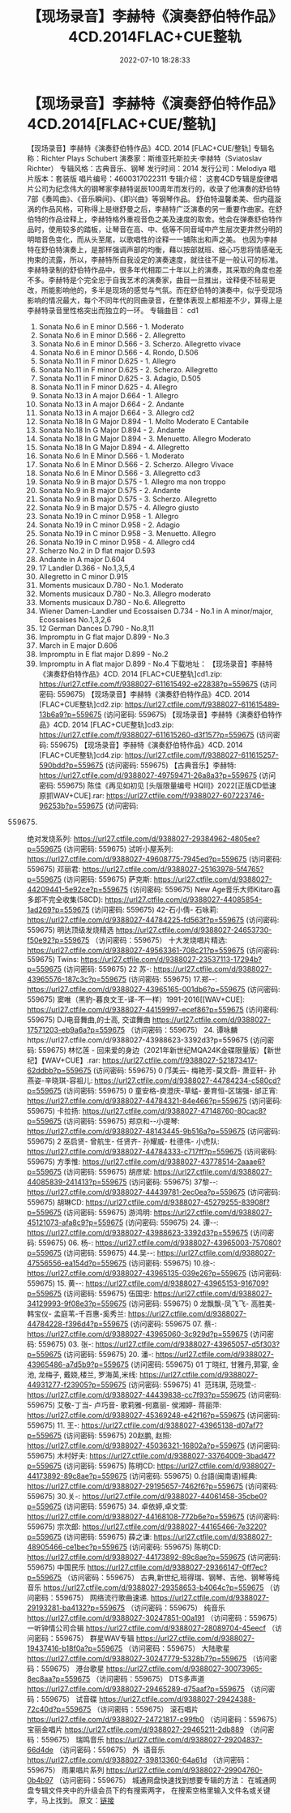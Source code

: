 ﻿---
title: 【现场录音】李赫特《演奏舒伯特作品》4CD.2014FLAC+CUE整轨
date: 2022-07-10 18:28:33
categories: 古典音乐、新世纪、纯音雅乐
tags: 纯音雅乐
---
# 【现场录音】李赫特《演奏舒伯特作品》4CD.2014[FLAC+CUE/整轨]

【现场录音】李赫特《演奏舒伯特作品》4CD. 2014
[FLAC+CUE/整轨]
专辑名称：Richter Plays
Schubert
演奏家：斯维亚托斯拉夫·李赫特（Sviatoslav
Richter）
专辑风格：古典音乐、钢琴
发行时间：2014
发行公司：Melodiya
唱片版本：套装版
唱片编号：4600317022311
专辑介绍：
这套4CD专辑是旋律唱片公司为纪念伟大的钢琴家李赫特诞辰100周年而发行的，收录了他演奏的舒伯特7部《奏鸣曲》、《音乐瞬间》、《即兴曲》等钢琴作品。
舒伯特温馨柔美、但内蕴漩涡的作品风格，可称得上是继舒曼之后，李赫特广泛演奏的另一重要作曲家。在舒伯特的作品诠释上，李赫特格外重视音色之美及速度的取舍。他会在弹奏舒伯特作品时，使用较多的踏板，让琴音在高、中、低等不同音域中产生层次更井然分明的明暗音色变化，而从头至尾，以歌唱性的诠释一一铺陈出和声之美。
也因为李赫特在舒伯特演奏上，是那样强调声部的均衡，藉以按部就班、细心巧思将情感毫无拘束的流露，所以，李赫特所自我设定的演奏速度，就往往不是一般认可的标准。
李赫特录制的舒伯特作品中，很多年代相距二十年以上的演奏，其采取的角度也差不多。李赫特是个完全忠于自我艺术的演奏家，曲目一旦推出，诠释便不轻易更改，所能影响他的，多半是现场的感觉与气氛。而在舒伯特的演奏中，似乎受现场影响的情况最大，每个不同年代的同曲录音，在整体表现上都相差不少，算得上是李赫特录音里性格突出而独立的一环。
专辑曲目：
cd1
01. Sonata No.6 in E minor
D.566 - 1. Moderato
02. Sonata No.6 in E minor
D.566 - 2. Allegretto
03. Sonata No.6 in E minor
D.566 - 3. Scherzo. Allegretto vivace
04. Sonata No.6 in E minor
D.566 - 4. Rondo, D.506
05. Sonata No.11 in F minor
D.625 - 1. Allegro
06. Sonata No.11 in F minor
D.625 - 2. Scherzo. Allegretto
07. Sonata No.11 in F minor
D.625 - 3. Adagio, D.505
08. Sonata No.11 in F minor
D.625 - 4. Allegro
09. Sonata No.13 in A major
D.664 - 1. Allegro
10. Sonata No.13 in A major
D.664 - 2. Andante
11. Sonata No.13 in A major
D.664 - 3. Allegro
cd2
01. Sonata No.18 In G Major
D.894 - 1. Molto Moderato E Cantabile
02. Sonata No.18 In G Major
D.894 - 2. Andante
03. Sonata No.18 In G Major
D.894 - 3. Menuetto. Allegro Moderato
04. Sonata No.18 In G Major
D.894 - 4. Allegretto
05. Sonata No.6 In E Minor
D.566 - 1. Moderato
06. Sonata No.6 In E Minor
D.566 - 2. Scherzo. Allegro Vivace
07. Sonata No.6 In E Minor
D.566 - 3. Allegretto
cd3
01. Sonata No.9 in B major
D.575 - 1. Allegro ma non troppo
02. Sonata No.9 in B major
D.575 - 2. Andante
03. Sonata No.9 in B major
D.575 - 3. Scherzo. Allegretto
04. Sonata No.9 in B major
D.575 - 4. Allegro giusto
05. Sonata No.19 in C minor
D.958 - 1. Allegro
06. Sonata No.19 in C minor
D.958 - 2. Adagio
07. Sonata No.19 in C minor
D.958 - 3. Menuetto. Allegro
08. Sonata No.19 in C minor
D.958 - 4. Allegro
cd4
01. Scherzo No.2 in D flat
major D.593
02. Andante in A major
D.604
03. 17 Landler D.366 -
No.1,3,5,4
04. Allegretto in C minor
D.915
05. Moments musicaux D.780 -
No.1. Moderato
06. Moments musicaux D.780 -
No.3. Allegro moderato
07. Moments musicaux D.780 -
No.6. Allegretto
08. Wiener Damen-Landler und
Ecossaisen D.734 - No.1 in A minor/major, Ecossaises
No.1,3,2,6
09. 12 German Dances D.790 -
No.8,11
10. Impromptu in G flat major
D.899 - No.3
11. March in E major
D.606
12. Impromptu in E flat major
D.899 - No.2
13. Impromptu in A flat major
D.899 - No.4
下载地址：
【现场录音】李赫特《演奏舒伯特作品》4CD.
2014 [FLAC+CUE整轨]cd1.zip: https://url27.ctfile.com/f/9388027-611615492-e22838?p=559675
(访问密码: 559675)
【现场录音】李赫特《演奏舒伯特作品》4CD. 2014 [FLAC+CUE整轨]cd2.zip: https://url27.ctfile.com/f/9388027-611615489-13b6a9?p=559675
(访问密码: 559675)
【现场录音】李赫特《演奏舒伯特作品》4CD. 2014 [FLAC+CUE整轨]cd3.zip: https://url27.ctfile.com/f/9388027-611615260-d3f157?p=559675
(访问密码: 559675)
【现场录音】李赫特《演奏舒伯特作品》4CD. 2014 [FLAC+CUE整轨]cd4.zip: https://url27.ctfile.com/f/9388027-611615257-590bdd?p=559675
(访问密码: 559675)
【古典音乐】李赫特: https://url27.ctfile.com/d/9388027-49759471-26a8a3?p=559675
(访问密码: 559675)
陈佳《再见如初见
[头版限量编号
HQII]》2022[正版CD低速原抓WAV+CUE].rar:
https://url27.ctfile.com/f/9388027-607223746-96253b?p=559675
(访问密码:
559675)
绝对发烧系列: https://url27.ctfile.com/d/9388027-29384962-4805ee?p=559675
(访问密码: 559675)
试听小屋系列: https://url27.ctfile.com/d/9388027-49608775-7945ed?p=559675
(访问密码: 559675)
邓丽君: https://url27.ctfile.com/d/9388027-25163978-5f4765?p=559675
(访问密码: 559675)
萨克斯: https://url27.ctfile.com/d/9388027-44209441-5e92ce?p=559675
(访问密码: 559675)
New Age音乐大师Kitaro喜多郎不完全收集(58CD): https://url27.ctfile.com/d/9388027-44085854-1ad269?p=559675
(访问密码: 559675)
42-石小倩- 石咏莉: https://url27.ctfile.com/d/9388027-44784225-fd563f?p=559675
(访问密码: 559675)
明达顶级发烧精选
https://url27.ctfile.com/d/9388027-24653730-f50e92?p=559675
（访问密码：559675）
十大发烧唱片精选: https://url27.ctfile.com/d/9388027-49563361-708c21?p=559675
(访问密码: 559675)
Twins: https://url27.ctfile.com/d/9388027-23537113-17294b?p=559675
(访问密码: 559675)
22 苏-: https://url27.ctfile.com/d/9388027-43965576-187c3c?p=559675
(访问密码: 559675)
17.郑--: https://url27.ctfile.com/d/9388027-43965165-001db6?p=559675
(访问密码: 559675)
窦唯（黑豹-暮良文王-译-不一样）1991-2016[[WAV+CUE]: https://url27.ctfile.com/d/9388027-44159997-ecef86?p=559675
(访问密码: 559675)
DJ电音舞曲,的士高, 交谊舞曲
https://url27.ctfile.com/d/9388027-17571203-eb9a6a?p=559675
（访问密码：559675）
24. 谭咏麟https://url27.ctfile.com/d/9388027-43988623-3392d3?p=559675
(访问密码: 559675)
林忆莲 - 回来爱的身边（2021年新世纪MQA24K金碟限量版）【新世纪】【WAV+CUE】.rar: https://url27.ctfile.com/f/9388027-521873417-62ddbb?p=559675
(访问密码: 559675)
0 邝美云- 梅艳芳-莫文蔚- 萧亚轩- 孙燕姿-辛晓琪-容祖儿: https://url27.ctfile.com/d/9388027-44784234-c580cd?p=559675
(访问密码: 559675)
0 童安格-庾澄庆-草蜢- 姜育恒-区瑞强- 邰正宵: https://url27.ctfile.com/d/9388027-44784321-84e466?p=559675
(访问密码: 559675)
卡拉扬: https://url27.ctfile.com/d/9388027-47148760-80cac8?p=559675
(访问密码: 559675)
郑京和--小提琴: https://url27.ctfile.com/d/9388027-48143445-9b516a?p=559675
(访问密码: 559675)
2 巫启贤- 曾航生- 任贤齐- 孙耀威- 杜德伟- 小虎队: https://url27.ctfile.com/d/9388027-44784333-c717ff?p=559675
(访问密码: 559675)
方季惟: https://url27.ctfile.com/d/9388027-43778514-2aaae6?p=559675
(访问密码: 559675)
胡彦斌: https://url27.ctfile.com/d/9388027-44085839-241413?p=559675
(访问密码: 559675)
37黎--: https://url27.ctfile.com/d/9388027-44439781-2ec0ea?p=559675
(访问密码: 559675)
胡琳CD: https://url27.ctfile.com/d/9388027-45279255-83908f?p=559675
(访问密码: 559675)
游鸿明: https://url27.ctfile.com/d/9388027-45121073-afa8c9?p=559675
(访问密码: 559675)
24. 谭--: https://url27.ctfile.com/d/9388027-43988623-3392d3?p=559675
(访问密码: 559675)
06. 杨-: https://url27.ctfile.com/d/9388027-43965003-757080?p=559675
(访问密码: 559675)
44.吴--: https://url27.ctfile.com/d/9388027-47556556-ea154d?p=559675
(访问密码: 559675)
10.徐-: https://url27.ctfile.com/d/9388027-43965135-039e26?p=559675
(访问密码: 559675)
15. 黄--: https://url27.ctfile.com/d/9388027-43965153-916709?p=559675
(访问密码: 559675)
伍国忠: https://url27.ctfile.com/d/9388027-34129993-9f08e3?p=559675
(访问密码: 559675)
0 龙飘飘-凤飞飞- 高胜美- 韩宝仪- 孟庭苇-千百惠-奚秀兰: https://url27.ctfile.com/d/9388027-44784228-f396d4?p=559675
(访问密码: 559675
07. 蔡-: https://url27.ctfile.com/d/9388027-43965060-3c929d?p=559675
(访问密码: 559675)
03. 张-: https://url27.ctfile.com/d/9388027-43965057-d5f303?p=559675
(访问密码: 559675)
20. 潘-: https://url27.ctfile.com/d/9388027-43965486-a7d5b9?p=559675
(访问密码: 559675)
01 丁晓红, 甘雅丹,郭宴, 金池, 龙梅子, 戴娆,楼兰, 罗海英,米线: https://url27.ctfile.com/d/9388027-44931277-f23905?p=559675
(访问密码: 559675)
41  范玮琪, 范晓萱-: https://url27.ctfile.com/d/9388027-44439838-cc7f93?p=559675
(访问密码: 559675)
艾敬-丁当- 卢巧音- 歌莉雅-何嘉丽- 侯湘婷- 蒋丽萍: https://url27.ctfile.com/d/9388027-45369248-e42f16?p=559675
(访问密码: 559675)
11. 王-: https://url27.ctfile.com/d/9388027-43965138-d07af7?p=559675
(访问密码: 559675)
20赵鹏, 赵照: https://url27.ctfile.com/d/9388027-45036321-16802a?p=559675
(访问密码: 559675)
木村好夫: https://url27.ctfile.com/d/9388027-33764009-3bad47?p=559675
(访问密码: 559675)
陈明CD:
https://url27.ctfile.com/d/9388027-44173892-89c8ae?p=559675
(访问密码:
559675)
0.台語(闽南语)經典: https://url27.ctfile.com/d/9388027-29195657-7462f6?p=559675
(访问密码: 559675)
30.关-: https://url27.ctfile.com/d/9388027-44061458-35cbe0?p=559675
(访问密码: 559675)
34. 卓依婷,卓文萱: https://url27.ctfile.com/d/9388027-44168108-772b6e?p=559675
(访问密码: 559675)
宗次郎: https://url27.ctfile.com/d/9388027-44165466-7e3220?p=559675
(访问密码: 559675)
薛之谦: https://url27.ctfile.com/d/9388027-48905466-ce1bec?p=559675
(访问密码: 559675)
陈明CD: https://url27.ctfile.com/d/9388027-44173892-89c8ae?p=559675
(访问密码: 559675)
中国民乐
https://url27.ctfile.com/d/9388027-29366147-0ff7ec?p=559675
（访问密码：559675）
古典,新世纪,班得瑞、钢琴、吉他、钢琴等纯音乐
https://url27.ctfile.com/d/9388027-29358653-b4064c?p=559675
（访问密码：559675）
网络流行歌曲速递.
https://url27.ctfile.com/d/9388027-29193281-ba4132?p=559675
（访问密码：559675）
纯音乐
https://url27.ctfile.com/d/9388027-30247851-00a191
（访问密码：559675）
一听钟情公司合辑
https://url27.ctfile.com/d/9388027-28089704-45eecf
（访问密码：559675）
群星WAV专辑
https://url27.ctfile.com/d/9388027-19437416-b18f0a?p=559675
（访问密码：559675）
大陆歌星
https://url27.ctfile.com/d/9388027-30247779-5328b7?p=559675
（访问密码：559675）
港台歌星
https://url27.ctfile.com/d/9388027-30073965-8ec8aa?p=559675
（访问密码：559675）
DTS多声道
https://url27.ctfile.com/d/9388027-29465289-d75aaf?p=559675
（访问密码：559675）
试音碟
https://url27.ctfile.com/d/9388027-29424388-72c40d?p=559675
（访问密码：559675）
滚石唱片
https://url27.ctfile.com/d/9388027-24721817-c99fb0
（访问密码：559675）
宝丽金唱片
https://url27.ctfile.com/d/9388027-29465211-2db889
（访问密码：559675）
瑞鸣音乐
https://url27.ctfile.com/d/9388027-29204837-66d4de
（访问密码：559675）
外  语音乐
https://url27.ctfile.com/d/9388027-39813360-64a61d
（访问密码：559675）
雨果唱片系列
https://url27.ctfile.com/d/9388027-29904760-0b4b97
（访问密码：559675）
城通网盘快速找到想要专辑的方法：
在城通网盘专辑文件夹中的升级会员下的有搜索两字，
在搜索空格里输入文件名或关键字，马上找到。
原文：[链接](https://blog.sina.com.cn/s/blog_1647c7e7601030y9u.html)